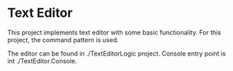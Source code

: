 # Text Editor

This project implements text editor with some basic functionality. For this project, the command pattern is used.

The editor can be found in ./TextEditorLogic project.
Console entry point is int ./TextEditor.Console.
